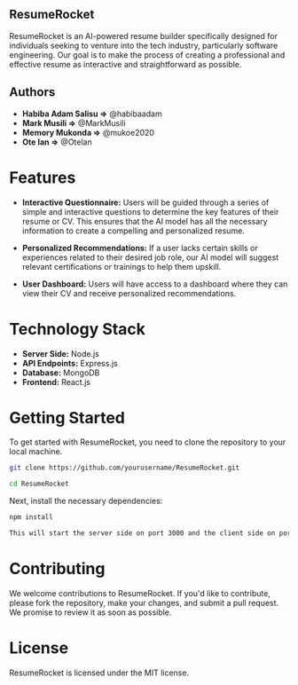 ## ResumeRocket
ResumeRocket is an AI-powered resume builder specifically designed for individuals seeking to venture into the tech industry, particularly software engineering. Our goal is to make the process of creating a professional and effective resume as interactive and straightforward as possible.

## Authors

- **Habiba Adam Salisu =>** @habibaadam
- **Mark Musili =>** @MarkMusili
- **Memory Mukonda =>** @mukoe2020
- **Ote Ian =>** @Otelan

# Features
- **Interactive Questionnaire:** Users will be guided through a series of simple and interactive questions to determine the key features of their resume or CV. This ensures that the AI model has all the necessary information to create a compelling and personalized resume.

- **Personalized Recommendations:** If a user lacks certain skills or experiences related to their desired job role, our AI model will suggest relevant certifications or trainings to help them upskill.

- **User Dashboard:** Users will have access to a dashboard where they can view their CV and receive personalized recommendations.

# Technology Stack

- **Server Side:** Node.js
- **API Endpoints:** Express.js
- **Database:** MongoDB
- **Frontend:** React.js

# Getting Started

To get started with ResumeRocket, you need to clone the repository to your local machine.

```bash
git clone https://github.com/yourusername/ResumeRocket.git

cd ResumeRocket
```

Next, install the necessary dependencies:

```bash
npm install

This will start the server side on port 3000 and the client side on port 3001.
```



# Contributing
We welcome contributions to ResumeRocket. If you'd like to contribute, please fork the repository, make your changes, and submit a pull request. We promise to review it as soon as possible.

# License
ResumeRocket is licensed under the MIT license.